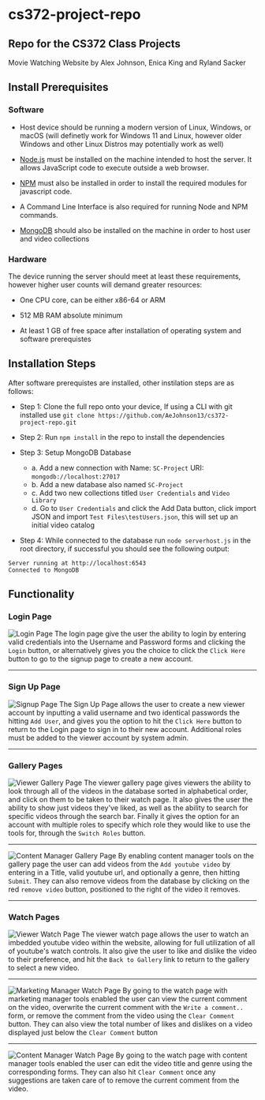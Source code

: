 # cs372-project-repo

## Repo for the CS372 Class Projects

Movie Watching Website 
by Alex Johnson, Enica King and Ryland Sacker 

## Install Prerequisites 

### Software

* Host device should be running a modern version of Linux, Windows, or macOS (will definetly work for Windows 11 and Linux, however older Windows and other Linux Distros may potentially work as well)
  
* [Node.js](https://www.mongodb.com/docs/manual/installation/) must be installed on the machine intended to host the server. It allows JavaScript code to execute outside a web browser.

* [NPM](https://www.mongodb.com/docs/manual/installation/) must also be installed in order to install the required modules for javascript code.

* A Command Line Interface is also required for running Node and NPM commands. 

* [MongoDB](https://www.mongodb.com/docs/manual/installation/) should also be installed on the machine in order to host user and video collections

### Hardware
  The device running the server should meet at least these requirements, however higher user counts will demand greater resources: 
  
  * One CPU core, can be either x86-64 or ARM
    
  * 512 MB RAM absolute minimum
    
  * At least 1 GB of free space after installation of operating system and software prerequistes

## Installation Steps

After software prerequistes are installed, other instilation steps are as follows:

  * Step 1: Clone the full repo onto your device, If using a CLI with git installed use `git clone https://github.com/AeJohnson13/cs372-project-repo.git`
  
  * Step 2: Run `npm install` in the repo to install the dependencies 
  * Step 3: Setup MongoDB Database
    - a. Add a new connection with Name: `SC-Project` URI: `mongodb://localhost:27017`
    - b. Add a new database also named `SC-Project`
    - c. Add two new collections titled `User Credentials` and `Video Library`
    - d. Go to `User Credentials` and click the Add Data button, click import JSON and import `Test Files\testUsers.json`, this will set up an initial video catalog
  * Step 4: While connected to the database run `node serverhost.js` in the root directory, if successful you should see the following output: 

``Server running at http://localhost:6543``  
``Connected to MongoDB``
## Functionality

### Login Page
![Login Page](<Images/Login Page Screenshot.png>)
The login page give the user the ability to login by entering valid credentials into the Username and Password forms and clicking the `Login` button, or alternatively gives you the choice to click the `Click Here` button to go to the signup page to create a new account.

---
### Sign Up Page
![Signup Page](<Images/Signup Page Screenshot.png>)
The Sign Up Page allows the user to create a new viewer account by inputting a valid username and two identical passwords the hitting `Add User`, and gives you the option to hit the `Click Here` button to return to the Login page to sign in to their new account. Additional roles must be added to the viewer account by system admin. 

---
### Gallery Pages
![Viewer Gallery Page](<Images/Viewer Gallery Page.png>)
The viewer gallery page gives viewers the ability to look through all of the videos in the database sorted in alphabetical order, and click on them to be taken to their watch page. It also gives the user the ability to show just videos they've liked, as well as the ability to search for specific videos through the search bar. Finally it gives the option for an account with multiple roles to specify which role they would like to use the tools for, through the `Switch Roles` button. 

---
![Content Manager Gallery Page](<Images/ContMan Gallery Page.png>)
By enabling content manager tools on the gallery page the user can add videos from the `Add youtube video` by entering in a Title, valid youtube url, and optionally a genre, then hitting `Submit`. They can also remove videos from the database by clicking on the red `remove video` button, positioned to the right of the video it removes.

---
### Watch Pages
![Viewer Watch Page](<Images/Viewer Watch Page Screenshot.png>)
The viewer watch page allows the user to watch an imbedded youtube video within the website, allowing for full utilization of all of youtube's watch controls. It also give the user to like and dislike the video to their preference, and hit the `Back to Gallery` link to return to the gallery to select a new video. 

---
![Marketing Manager Watch Page](<Images/MarkMan Watch Page Screenshot.png>)
By going to the watch page with marketing manager tools enabled the user can view the current comment on the video, overwrite the current comment with the `Write a comment..` form, or remove the comment from the video using the `Clear Comment` button. They can also view the total number of likes and dislikes on a video displayed just below the `Clear Comment` button 

---
![Content Manager Watch Page](<Images/ContMan Watch Page Screenshot.png>)
By going to the watch page with content manager tools enabled the user can edit the video title and genre using the corresponding forms. They can also hit `Clear Comment` once any suggestions are taken care of to remove the current comment from the video.  
